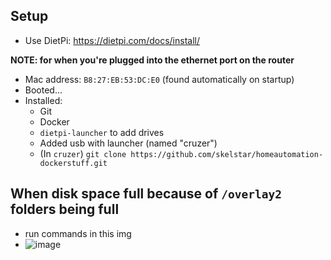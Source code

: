 ## Setup
- Use DietPi: https://dietpi.com/docs/install/

**NOTE: for when you're plugged into the ethernet port on the router**

- Mac address: `B8:27:EB:53:DC:E0` (found automatically on startup)
- Booted...
- Installed:
  - Git
  - Docker
  - `dietpi-launcher` to add drives
  - Added usb with launcher (named "cruzer")
  - (In `cruzer`) `git clone https://github.com/skelstar/homeautomation-dockerstuff.git`


## When disk space full because of `/overlay2` folders being full 
- run commands in this img
- ![image](https://github.com/skelstar/homeautomation-dockerstuff/assets/16521921/3089056b-1e5d-4459-9a9e-57809b7e2c1e)
